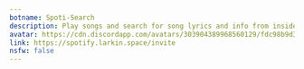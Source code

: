 ```yaml
---
botname: Spoti-Search
description: Play songs and search for song lyrics and info from inside Discord!
avatar: https://cdn.discordapp.com/avatars/303904389968560129/fdc98b9d39723ce4c278874b4eebeec6.png
link: https://spotify.larkin.space/invite
nsfw: false
---
```

